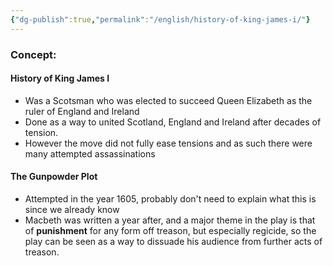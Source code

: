 ```yaml
---
{"dg-publish":true,"permalink":"/english/history-of-king-james-i/"}
---
```


### Concept:
#### History of King James I
- Was a Scotsman who was elected to succeed Queen Elizabeth as the ruler of England and Ireland
- Done as a way to united Scotland, England and Ireland after decades of tension.
- However the move did not fully ease tensions and as such there were many attempted  assassinations
#### The Gunpowder Plot
- Attempted in the year 1605, probably don't need to explain what this is since we already know
- Macbeth was written a year after, and a major theme in the play is that of **punishment** for any form off treason, but especially regicide, so the play can be seen as a way to dissuade his audience from further acts of treason. 